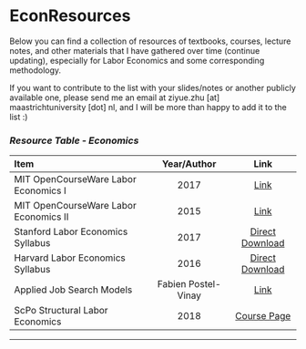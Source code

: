 # EconResources
Below you can find a collection of resources of textbooks, courses, lecture notes, and other materials that I have gathered over time (continue updating), especially for Labor Economics and some corresponding methodology.

If you want to contribute to the list with your slides/notes or another publicly available one, please send me an email at ziyue.zhu [at] maastrichtuniversity [dot] nl, and I will be more than happy to add it to the list :)

### *Resource Table - Economics*
| Item                                  | Year/Author | Link                                                                                                                                 | 
| :------------------------------------| :----: | :----------------------------------------------------------------------------------------------------------------------------------------: |
| MIT OpenCourseWare Labor Economics I  | 2017 | [Link](https://ocw.mit.edu/courses/14-661-labor-economics-i-fall-2017/pages/syllabus/)                                                      |
| MIT OpenCourseWare Labor Economics II | 2015 | [Link](https://ocw.mit.edu/courses/14-662-labor-economics-ii-spring-2015/)                                                                  |                                           
| Stanford Labor Economics Syllabus     | 2017 | [Direct Download](https://syllabus.stanford.edu/syllabus/downloadSyllabus?courseId=W17-ECON-247-01)                                         |
| Harvard Labor Economics Syllabus      | 2016 | [Direct Download](https://canvas.harvard.edu/courses/16710/files/2673430/download?verifier=bZn9uBC5eDgS5L36Ea0OpfWVro0sSaCsWUIJX9wN&wrap=1) | 
| Applied Job Search Models             | Fabien Postel-Vinay | [Link](https://sites.google.com/site/fabienpostelvinay/teaching?authuser=0)                                                  |
| ScPo Structural Labor Economics       | 2018 | [Course Page](https://floswald.github.io/ScPo-Labor/notes.html)                                                                             |
---
